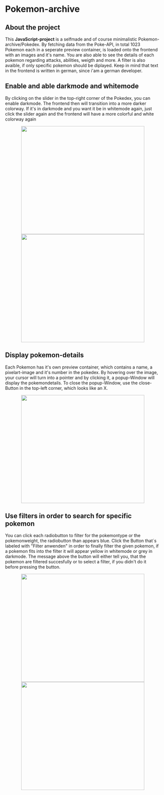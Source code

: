 # Pokemon-archive
## About the project
This **JavaScript-project** is a selfmade and of course minimalistic Pokemon-archive/Pokedex. By fetching data from the Poke-API, in total 1023 Pokemon each in a seperate preview container, is loaded onto the frontend with an images and it's name. 
You are also able to see the details of each pokemon regarding attacks, abilities, weigth and more. A filter is also avaible, if only specific pokemon should be diplayed. Keep in mind that text in the frontend is written in german, since i'am a german developer.

## Enable and able darkmode and whitemode
By clicking on the slider in the top-right corner of the Pokedex, you can enable darkmode. The frontend then will transition into a more darker colorway. If it's in darkmode and you want it be in whitemode again, just click the slider again and the frontend will have a more colorful and white colorway again

<div align="center">
  <img src="https://github.com/LouisLohmer/Pokemon-archive/assets/126259607/c936cb12-d282-4f77-9297-888590aa7fbc" width="400" height="350"/>
</div>
<div align="center"><img src="https://github.com/LouisLohmer/Pokemon-archive/assets/126259607/690802f9-935e-4e6b-9454-0b422380156a" width="400" height="350"/></div>

## Display pokemon-details
Each Pokemon has it's own preview container, which contains a name, a pixelart-image and it's number in the pokedex. By hovering over the image, your cursor will turn into a pointer and by clicking it, a popup-Window will display the pokemondetails.
To close the popup-Window, use the close-Button in the top-left corner, which looks like an X.

<div align="center">
  <img src="https://github.com/LouisLohmer/Pokemon-archive/assets/126259607/627b6670-ae07-4967-884e-8f6ea73f4e90" width="400" height="350" />
</div>

## Use filters in order to search for specific pokemon
You can click each radiobutton to filter for the pokemontype or the pokemonweight, the radiobutton than appears blue. Click the Button that´s labeled with "Filter anwenden" in order to finally filter the given pokemon, if a pokemon fits into the filter it will appear yellow in whitemode or grey in darkmode. The message above the button will either tell you, that the pokemon are filtered succesfully or to select a filter, if you didn't do it before pressing the button.
<div align="center">
  <img src="https://github.com/LouisLohmer/Pokemon-archive/assets/126259607/35dacadf-d788-40dc-960b-490ffe1d6e3a" width="400" height="350" />
</div>
<div align="center">
  <img src="https://github.com/LouisLohmer/Pokemon-archive/assets/126259607/8acf2662-bf36-488a-84ee-d589514d7fb5" height="350" width="400" />
</div>


